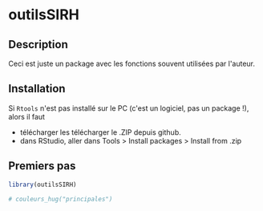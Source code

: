 outilsSIRH
================

Description
-----------

Ceci est juste un package avec les fonctions souvent utilisées par l'auteur.

Installation
------------

Si `Rtools` n'est pas installé sur le PC (c'est un logiciel, pas un package !), alors il faut

-   télécharger les télécharger le .ZIP depuis github.
-   dans RStudio, aller dans Tools &gt; Install packages &gt; Install from .zip

Premiers pas
------------

``` r
library(outilsSIRH)

# couleurs_hug("principales")
```
